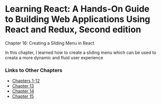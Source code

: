 <h1>Learning React: A Hands-On Guide to Building Web Applications Using React and Redux, Second edition</h1>

Chapter 16: Creating a Sliding Menu in React

In this chapter, I learned how to create a sliding menu which can be used to creata a more dynamic and fluid user experience

<h3>Links to Other Chapters</h3>
<ul>
  <li><a href="https://github.com/justinfrey64/learning-react-chapters-1-through-12">Chapters 1-12</a></li>
  <li><a href="https://github.com/justinfrey64/learning-react-chapter-13">Chapter 13</a></li>
  <li><a href="https://github.com/justinfrey64/learning-react-chapter-14">Chapter 14</a></li>
  <li><a href="https://github.com/justinfrey64/learning-react-chapter-15">Chapter 15</a></li>
</ul>